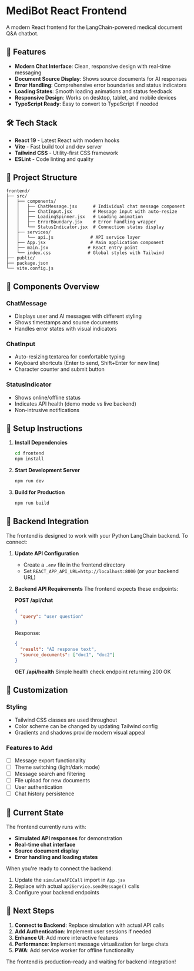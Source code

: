 # MediBot React Frontend

A modern React frontend for the LangChain-powered medical document Q&A chatbot.

## 🚀 Features

- **Modern Chat Interface**: Clean, responsive design with real-time messaging
- **Document Source Display**: Shows source documents for AI responses
- **Error Handling**: Comprehensive error boundaries and status indicators
- **Loading States**: Smooth loading animations and status feedback
- **Responsive Design**: Works on desktop, tablet, and mobile devices
- **TypeScript Ready**: Easy to convert to TypeScript if needed

## 🛠️ Tech Stack

- **React 19** - Latest React with modern hooks
- **Vite** - Fast build tool and dev server
- **Tailwind CSS** - Utility-first CSS framework
- **ESLint** - Code linting and quality

## 📁 Project Structure

```
frontend/
├── src/
│   ├── components/
│   │   ├── ChatMessage.jsx      # Individual chat message component
│   │   ├── ChatInput.jsx        # Message input with auto-resize
│   │   ├── LoadingSpinner.jsx   # Loading animation
│   │   ├── ErrorBoundary.jsx    # Error handling wrapper
│   │   └── StatusIndicator.jsx  # Connection status display
│   ├── services/
│   │   └── api.js              # API service layer
│   ├── App.jsx                 # Main application component
│   ├── main.jsx               # React entry point
│   └── index.css              # Global styles with Tailwind
├── public/
├── package.json
└── vite.config.js
```

## 🎯 Components Overview

### ChatMessage
- Displays user and AI messages with different styling
- Shows timestamps and source documents
- Handles error states with visual indicators

### ChatInput
- Auto-resizing textarea for comfortable typing
- Keyboard shortcuts (Enter to send, Shift+Enter for new line)
- Character counter and submit button

### StatusIndicator
- Shows online/offline status
- Indicates API health (demo mode vs live backend)
- Non-intrusive notifications

## 🔧 Setup Instructions

1. **Install Dependencies**
   ```bash
   cd frontend
   npm install
   ```

2. **Start Development Server**
   ```bash
   npm run dev
   ```

3. **Build for Production**
   ```bash
   npm run build
   ```

## 🔌 Backend Integration

The frontend is designed to work with your Python LangChain backend. To connect:

1. **Update API Configuration**
   - Create a `.env` file in the frontend directory
   - Set `REACT_APP_API_URL=http://localhost:8000` (or your backend URL)

2. **Backend API Requirements**
   The frontend expects these endpoints:

   **POST /api/chat**
   ```json
   {
     "query": "user question"
   }
   ```
   Response:
   ```json
   {
     "result": "AI response text",
     "source_documents": ["doc1", "doc2"]
   }
   ```

   **GET /api/health**
   Simple health check endpoint returning 200 OK

## 🎨 Customization

### Styling
- Tailwind CSS classes are used throughout
- Color scheme can be changed by updating Tailwind config
- Gradients and shadows provide modern visual appeal

### Features to Add
- [ ] Message export functionality
- [ ] Theme switching (light/dark mode)
- [ ] Message search and filtering
- [ ] File upload for new documents
- [ ] User authentication
- [ ] Chat history persistence

## 🔄 Current State

The frontend currently runs with:
- **Simulated API responses** for demonstration
- **Real-time chat interface** 
- **Source document display**
- **Error handling and loading states**

When you're ready to connect the backend:
1. Update the `simulateAPICall` import in `App.jsx`
2. Replace with actual `apiService.sendMessage()` calls
3. Configure your backend endpoints

## 🚦 Next Steps

1. **Connect to Backend**: Replace simulation with actual API calls
2. **Add Authentication**: Implement user sessions if needed
3. **Enhance UI**: Add more interactive features
4. **Performance**: Implement message virtualization for large chats
5. **PWA**: Add service worker for offline functionality

The frontend is production-ready and waiting for backend integration!